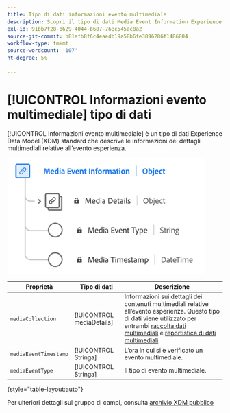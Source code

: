 ```yaml
---
title: Tipo di dati informazioni evento multimediale
description: Scopri il tipo di dati Media Event Information Experience Data Model (XDM).
exl-id: 91bb7f28-b629-4044-b687-768c545ac8a2
source-git-commit: b81afb8f6c4eaedb19a58b6fe3896286f1486804
workflow-type: tm+mt
source-wordcount: '107'
ht-degree: 5%

---
```


# [!UICONTROL Informazioni evento multimediale] tipo di dati

[!UICONTROL Informazioni evento multimediale] è un tipo di dati Experience Data Model (XDM) standard che descrive le informazioni dei dettagli multimediali relative all’evento esperienza.

![Un diagramma del tipo di dati Informazioni evento multimediale.](../images/data-types/media-event-information.png)

| Proprietà | Tipo di dati | Descrizione |
| --- | --- | --- |
| `mediaCollection` | [!UICONTROL mediaDetails] | Informazioni sui dettagli dei contenuti multimediali relative all’evento esperienza. Questo tipo di dati viene utilizzato per entrambi [raccolta dati multimediali](./media-collection-details.md) e [reportistica di dati multimediali](./media-reporting-details.md). |
| `mediaEventTimestamp` | [!UICONTROL Stringa] | L’ora in cui si è verificato un evento multimediale. |
| `mediaEventType` | [!UICONTROL Stringa] | Il tipo di evento multimediale. |

{style="table-layout:auto"}

Per ulteriori dettagli sul gruppo di campi, consulta [archivio XDM pubblico](https://github.com/adobe/xdm/blob/master/components/datatypes/mediaevent.schema.json)
